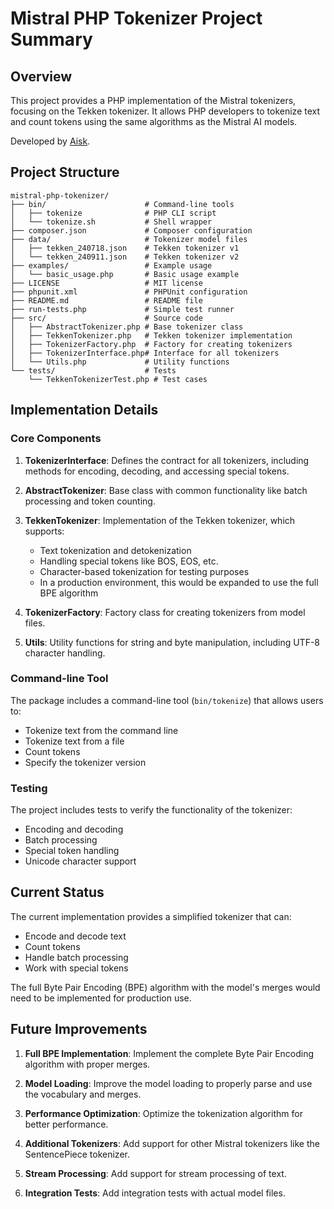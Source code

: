 # Mistral PHP Tokenizer Project Summary

## Overview

This project provides a PHP implementation of the Mistral tokenizers, focusing on the Tekken tokenizer. It allows PHP developers to tokenize text and count tokens using the same algorithms as the Mistral AI models.

Developed by [Aisk](https://getaisk.com).

## Project Structure

```
mistral-php-tokenizer/
├── bin/                      # Command-line tools
│   ├── tokenize              # PHP CLI script 
│   └── tokenize.sh           # Shell wrapper
├── composer.json             # Composer configuration
├── data/                     # Tokenizer model files
│   ├── tekken_240718.json    # Tekken tokenizer v1 
│   └── tekken_240911.json    # Tekken tokenizer v2
├── examples/                 # Example usage
│   └── basic_usage.php       # Basic usage example
├── LICENSE                   # MIT license
├── phpunit.xml               # PHPUnit configuration
├── README.md                 # README file
├── run-tests.php             # Simple test runner
├── src/                      # Source code
│   ├── AbstractTokenizer.php # Base tokenizer class  
│   ├── TekkenTokenizer.php   # Tekken tokenizer implementation
│   ├── TokenizerFactory.php  # Factory for creating tokenizers
│   ├── TokenizerInterface.php# Interface for all tokenizers
│   └── Utils.php             # Utility functions
└── tests/                    # Tests
    └── TekkenTokenizerTest.php # Test cases
```

## Implementation Details

### Core Components

1. **TokenizerInterface**: Defines the contract for all tokenizers, including methods for encoding, decoding, and accessing special tokens.

2. **AbstractTokenizer**: Base class with common functionality like batch processing and token counting.

3. **TekkenTokenizer**: Implementation of the Tekken tokenizer, which supports:
   - Text tokenization and detokenization
   - Handling special tokens like BOS, EOS, etc.
   - Character-based tokenization for testing purposes
   - In a production environment, this would be expanded to use the full BPE algorithm

4. **TokenizerFactory**: Factory class for creating tokenizers from model files.

5. **Utils**: Utility functions for string and byte manipulation, including UTF-8 character handling.

### Command-line Tool

The package includes a command-line tool (`bin/tokenize`) that allows users to:
- Tokenize text from the command line
- Tokenize text from a file
- Count tokens
- Specify the tokenizer version

### Testing

The project includes tests to verify the functionality of the tokenizer:
- Encoding and decoding
- Batch processing
- Special token handling
- Unicode character support

## Current Status

The current implementation provides a simplified tokenizer that can:
- Encode and decode text
- Count tokens
- Handle batch processing
- Work with special tokens

The full Byte Pair Encoding (BPE) algorithm with the model's merges would need to be implemented for production use.

## Future Improvements

1. **Full BPE Implementation**: Implement the complete Byte Pair Encoding algorithm with proper merges.

2. **Model Loading**: Improve the model loading to properly parse and use the vocabulary and merges.

3. **Performance Optimization**: Optimize the tokenization algorithm for better performance.

4. **Additional Tokenizers**: Add support for other Mistral tokenizers like the SentencePiece tokenizer.

5. **Stream Processing**: Add support for stream processing of text.

6. **Integration Tests**: Add integration tests with actual model files.